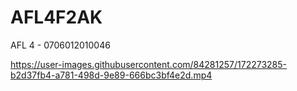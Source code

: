# AFL4F2AK
AFL 4 - 0706012010046



https://user-images.githubusercontent.com/84281257/172273285-b2d37fb4-a781-498d-9e89-666bc3bf4e2d.mp4

